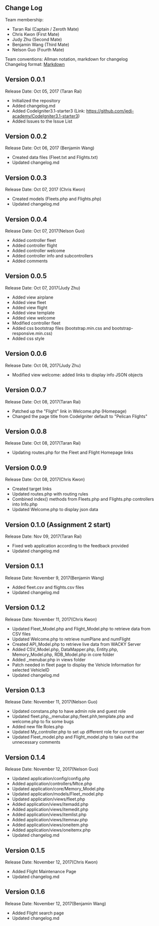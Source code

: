 ## Change Log

Team membership:  

- Taran Rai (Captain / Zeroth Mate)
- Chris Kwon (First Mate)
- Judy Zhu (Second Mate)
- Benjamin Wang (Third Mate)
- Nelson Guo (Fourth Mate)

Team conventions: Allman notation, markdown for changelog  
Changelog format: [Markdown](https://github.com/adam-p/markdown-here/wiki/Markdown-Cheatsheet) 

## Version 0.0.1

Release Date: Oct 05, 2017 (Taran Rai)

- Initialized the repository
- Added changelog.md
- Added CodeIgniter3.1-starter3 (Link: https://github.com/jedi-academy/CodeIgniter3.1-starter3)
- Added Issues to the Issue List

## Version 0.0.2

Release Date: Oct 06, 2017 (Benjamin Wang)

- Created data files (Fleet.txt and Flights.txt)
- Updated changelog.md

## Version 0.0.3

Release Date: Oct 07, 2017 (Chris Kwon)

- Created models (Fleets.php and Flights.php)
- Updated changelog.md

## Version 0.0.4

Release Date: Oct 07, 2017(Nelson Guo)

- Added controller fleet
- Added controller flight
- Added controller welcome
- Added controller info and subcontrollers
- Added comments

## Version 0.0.5

Release Date: Oct 07, 2017(Judy Zhu)

- Added view airplane
- Added view fleet
- Added view flight
- Added view template
- Added view welcome
- Modified controller fleet
- Added css bootstrap files (bootstrap.min.css and bootstrap-responsive.min.css)
- Added css style

## Version 0.0.6

Release Date: Oct 08, 2017(Judy Zhu)

- Modified view welcome: added links to display info JSON objects

## Version 0.0.7

Release Date: Oct 08, 2017(Taran Rai)

- Patched up the "Flight" link in Welcome.php (Homepage)
- Changed the page title from CodeIgniter default to "Pelican Flights"

## Version 0.0.8

Release Date: Oct 08, 2017(Taran Rai)

- Updating routes.php for the Fleet and Flight Homepage links

## Version 0.0.9

Release Date: Oct 08, 2017(Chris Kwon)

- Created target links
- Updated routes.php with routing rules
- Combined index() methods from Fleets.php and Flights.php controllers into Info.php
- Updated Welcome.php to display json data

## Version 0.1.0 (Assignment 2 start)

Release Date: Nov 09, 2017(Taran Rai)

- Fixed web application according to the feedback provided
- Updated changelog.md

## Version 0.1.1

Release Date: November 9, 2017(Benjamin Wang)

- Added fleet.csv and flights.csv files
- Updated changelog.md

## Version 0.1.2

Release Date: November 11, 2017(Chris Kwon)

- Updated Fleet_Model.php and Flight_Model.php to retrieve data from CSV files
- Updated Welcome.php to retrieve numPlane and numFlight
- Created API_Model.php to retrieve live data from WACKY Server
- Added CSV_Model.php, DataMapper.php, Entity.php, Memory_Model.php, RDB_Model.php in core folder
- Added _menubar.php in views folder
- Patch needed in fleet page to display the Vehicle Information for selected VehicleID
- Updated changelog.md

## Version 0.1.3
Release Date: November 11, 2017(Nelson Guo)

- Updated constans.php to have admin role and guest role
- Updated fleet.php,_menubar.php,fleet.phh,template.php and welcome.php to fix some bugs
- Added new file Roles.php 
- Updated My_controller.php to set up different role for current user
- Updated Fleet_model.php and Flight_model.php to take out the unnecessary comments

## Version 0.1.4
Release Date: November 12, 2017(Nelson Guo)

- Updated application/config/config.php
- Added application/controllers/Mtce.php
- Updated application/core/Memory_Model.php
- Updated application/models/Fleet_model.php
- Updated application/views/fleet.php
- Added application/views/itemadd.php
- Added application/views/itemedit.php
- Added application/views/itemlist.php
- Added application/views/itemnav.php
- Added application/views/oneitem.php
- Added application/views/oneitemx.php
- Updated changelog.md

## Version 0.1.5
Release Date: November 12, 2017(Chris Kwon)

- Added Flight Maintenance Page
- Updated changelog.md

## Version 0.1.6
Release Date: November 12, 2017(Benjamin Wang)

- Added Flight search page
- Updated changelog.md




